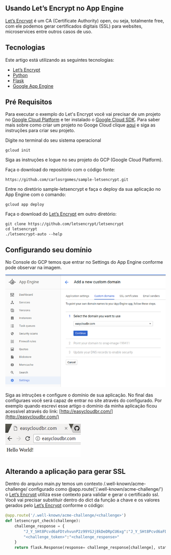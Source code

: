 Usando Let’s Encrypt no App Engine
---
[Let’s Encrypt](https://letsencrypt.org/) é um CA (Certificate Authority) open, ou seja, totalmente free, com ele podemos gerar certificados digitais (SSL) para websites, microservices entre outros casos de uso.

Tecnologias
---
Este artigo está utilizando as seguintes tecnologias:

  - [Let’s Encrypt](https://letsencrypt.org/)
  - [Python](https://www.python.org/)
  - [Flask](http://flask.pocoo.org/)
  - [Google App Engine](https://cloud.google.com/appengine/)
  
 Pré Requisitos
  ---
 Para executar o exemplo do Let's Encrypt você vai precisar de um projeto no [Google Cloud Platform](https://console.cloud.google.com) e ter instalado o [Google Cloud SDK](https://cloud.google.com/sdk/downloads?hl=pt-br).
 Para saber mais sobre como criar um projeto no Googe Cloud clique [aqui](https://cloud.google.com/sdk/downloads?hl=pt-br) e siga as instruções para criar seu projeto.
 
Digite no terminal do seu sistema operacional
```
gcloud init
```
Siga as instruções e logue no seu projeto do GCP (Google Cloud Platform).

Faça o download do repositório com o código fonte:

```
https://github.com/carlosrgomes/sample-letsencrypt.git
```

Entre no diretório sample-letsencrypt e faça o deploy da sua aplicação no App Engine com o comando:
```
gcloud app deploy
```

Faça o download do [Let’s Encrypt](https://letsencrypt.org/) em outro diretório:

```
git clone https://github.com/letsencrypt/letsencrypt
cd letsencrypt
./letsencrypt-auto --help
```

Configurando seu domínio
---
No Console do GCP temos que entrar no Settings do App Engine conforme pode observar na imagem.


![App Engine Settings](images/appenginesettings.png)

Siga as intruções e configure o domínio de sua aplicação. No final das configuraes você será capaz de entrar no site através do configurado. Por exemplo quando escrevi esse artigo o domínio da minha aplicação ficou acessível através do link:
[http://easycloudbr.com/](http://easycloudbr.com/)

![App Engine Dominio](images/dominio1.png)

Alterando a aplicação para gerar SSL
---
Dentro do arquivo main.py temos um contexto /.well-known/acme-challenge/<challenge> configurado como @app.route('/.well-known/acme-challenge/<challenge>') o [Let’s Encrypt](https://letsencrypt.org/) utiliza esse contexto para validar e gerar o certificado ssl. Você vai precisar substituir dentro do dict da função a chave e os valores gerados pelo [Let’s Encrypt](https://letsencrypt.org/) conforme o código:
  
```python
@app.route('/.well-known/acme-challenge/<challenge>')
def letsencrypt_check(challenge):
    challenge_response = {
        "J_Y_SHt8Pcvd6aFDtvhvunP2z99YGJj8kDeDRpCU6xg":"J_Y_SHt8Pcvd6aFDtvhvunP2777Jj8kDeDRpCU6xg.89n5ovJL777jM5TBFporRo0qvYDmO4nwmbvUxFk",
        "<challenge_token>":"<challenge_response>"
    }
    return flask.Response(response= challenge_response[challenge], status=200, mimetype='text/plain')
```





